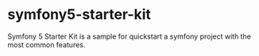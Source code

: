 # symfony5-starter-kit
Symfony 5 Starter Kit is a sample for quickstart a symfony project with the most common features.
